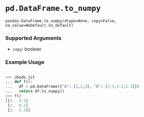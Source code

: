# `pd.DataFrame.to_numpy`

`pandas.DataFrame.to_numpy(dtype=None, copy=False, na_value=NoDefault.no_default)`

### Supported Arguments

- `copy`: boolean

### Example Usage

```py

>>> @bodo.jit
... def f():
...   df = pd.DataFrame({"A": [1,2,3], "B": [3.1,4.2,5.3]})
...   return df.to_numpy()
>>> f()
[[1.  3.1]
 [2.  4.2]
 [3.  5.3]]
```

